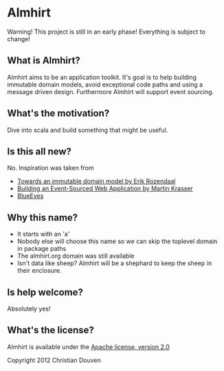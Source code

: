 # Almhirt

Warning! This project is still in an early phase! Everything is subject to change! 

## What is Almhirt?

Almhirt aims to be an application toolkit. 
It's goal is to help building immutable domain models, avoid exceptional code paths and using a message driven design.
Furthermore Almhirt will support event sourcing.

## What's the motivation?

Dive into scala and build something that might be useful. 

## Is this all new?

No. Inspiration was taken from
* [Towards an immutable domain model by Erik Rozendaal](http://blog.zilverline.com/2011/02/01/towards-an-immutable-domain-model-introduction-part-1/)
* [Building an Event-Sourced Web Application by Martin Krasser](http://krasserm.blogspot.de/2011/11/building-event-sourced-web-application.html)
* [BlueEyes](http://noelwelsh.com/blueeyes/concurrency.html)

## Why this name?

* It starts with an 'a'
* Nobody else will choose this name so we can skip the toplevel domain in package paths
* The almhirt.org domain was still available
* Isn't data like sheep? Almhirt will be a shephard to keep the sheep in their enclosure.

## Is help welcome?

Absolutely yes!

## What's the license?

Almhirt is available under the [Apache license, version 2.0](http://www.apache.org/licenses/LICENSE-2.0.html)

Copyright 2012 Christian Douven

